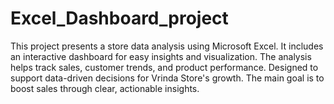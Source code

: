 # Excel_Dashboard_project
This project presents a store data analysis using Microsoft Excel.
It includes an interactive dashboard for easy insights and visualization.
The analysis helps track sales, customer trends, and product performance.
Designed to support data-driven decisions for Vrinda Store's growth.
The main goal is to boost sales through clear, actionable insights.
